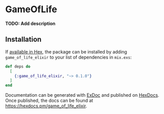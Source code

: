 # GameOfLife

**TODO: Add description**

## Installation

If [available in Hex](https://hex.pm/docs/publish), the package can be installed
by adding `game_of_life_elixir` to your list of dependencies in `mix.exs`:

```elixir
def deps do
  [
    {:game_of_life_elixir, "~> 0.1.0"}
  ]
end
```

Documentation can be generated with [ExDoc](https://github.com/elixir-lang/ex_doc)
and published on [HexDocs](https://hexdocs.pm). Once published, the docs can
be found at <https://hexdocs.pm/game_of_life_elixir>.

